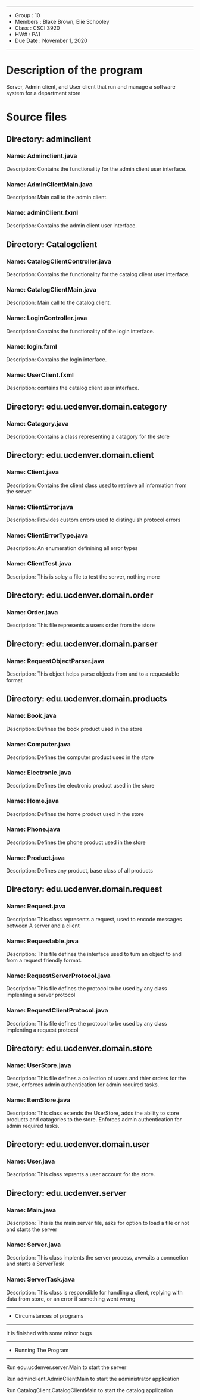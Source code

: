 *******************************************************
*  Group     : 10
*  Members   : Blake Brown, Elie Schooley
*  Class     : CSCI 3920
*  HW#       : PA1
*  Due Date  : November 1, 2020
*******************************************************

#  Description of the program
Server, Admin client, and User client that run and manage
a software system for a department store

#  Source files


## Directory:  adminclient
   ### Name:  Adminclient.java
   Description:  Contains the functionality for the
   admin client user interface.

   ### Name:  AdminClientMain.java
   Description:  Main call to the admin client.

   ### Name:  adminClient.fxml
   Description:  Contains the admin client user interface.

## Directory:  Catalogclient
   ### Name:  CatalogClientController.java
   Description:  Contains the functionality for the
        catalog client user interface.

   ### Name:  CatalogClientMain.java
   Description:  Main call to the catalog client.

   ### Name:  LoginController.java
   Description:  Contains the functionality of the
        login interface.

   ### Name:  login.fxml
   Description:  Contains the login interface.

   ### Name:  UserClient.fxml
   Description:  contains the catalog client user
        interface.

## Directory:  edu.ucdenver.domain.category
   ### Name: Catagory.java
   Description: Contains a class representing a catagory for the store
## Directory:  edu.ucdenver.domain.client
   ### Name:  Client.java
   Description: Contains the client class used to retrieve all information from the
        server
   ### Name:  ClientError.java
   Description: Provides custom errors used to distinguish protocol errors
   ### Name:  ClientErrorType.java
   Description: An enumeration definining all error types
   ### Name:  ClientTest.java
   Description: This is soley a file to test the server, nothing more
## Directory:  edu.ucdenver.domain.order
   ### Name:  Order.java
   Description: This file represents a users order from the store
## Directory:  edu.ucdenver.domain.parser
   ### Name:  RequestObjectParser.java
   Description: This object helps parse objects from and to a requestable format
## Directory:  edu.ucdenver.domain.products
   ### Name:  Book.java
   Description: Defines the book product used in the store
   ### Name:  Computer.java
   Description: Defines the computer product used in the store
   ### Name:  Electronic.java
   Description: Defines the electronic product used in the store
   ### Name:  Home.java
   Description: Defines the home product used in the store
   ### Name:  Phone.java
   Description: Defines the phone product used in the store
   ### Name:  Product.java
   Description: Defines any product, base class of all products
## Directory:  edu.ucdenver.domain.request
   ### Name:  Request.java
   Description: This class represents a request, used to encode messages between
                     A server and a client
   ### Name:  Requestable.java
   Description: This file defines the interface used to turn an object to and from a
                     request friendly format.
   ### Name:  RequestServerProtocol.java
   Description: This file defines the protocol to be used by any class implenting a server protocol
   ### Name:  RequestClientProtocol.java
   Description: This file defines the protocol to be used by any class implenting a request protocol
## Directory:  edu.ucdenver.domain.store
   ### Name:  UserStore.java
   Description: This file defines a collection of users and thier orders for the store,
                     enforces admin authentication for admin required tasks.
   ### Name:  ItemStore.java
   Description: This class extends the UserStore, adds the ability to store products and catagories
                                          to the store. Enforces admin authentication for admin required tasks.
## Directory:  edu.ucdenver.domain.user
   ### Name:  User.java
   Description: This class reprents a user account for the store.
## Directory:  edu.ucdenver.server
   ### Name:  Main.java
   Description: This is the main server file, asks for option to load a file or not and
                     starts the server
   ### Name:  Server.java
   Description: This class implents the server process, awwaits a conncetion and starts a ServerTask
   ### Name:  ServerTask.java
   Description: This class is respondible for handling a client, replying with data from store,
                     or an error if something went wrong

  
*******************************************************
*  Circumstances of programs
*******************************************************
 It is finished with some minor bugs



*******************************************************
*  Running The Program
*******************************************************

Run edu.ucdenver.server.Main to start the server

Run adminclient.AdminClientMain to start the administrator application

Run CatalogClient.CatalogClientMain to start the catalog application

